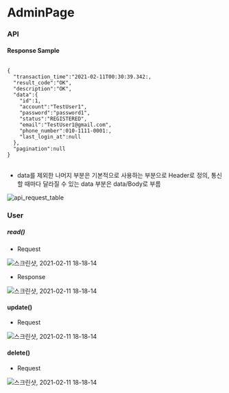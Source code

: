 # AdminPage

### API

#### Response Sample

<pre>
<code>
{
  "transaction_time":"2021-02-11T00:30:39.342:,
  "result_code":"OK",
  "description":"OK",
  "data":{
    "id":1,
    "account":"TestUser1",
    "password":"password1",
    "status":"REGISTERED",
    "email":"TestUser1@gmail.com",
    "phone_number":010-1111-0001:,
    "last_login_at":null
  },
  "pagination":null
}
</code>
</pre>

- data를 제외한 나머지 부분은 기본적으로 사용하는 부분으로 Header로 정의, 통신할 때마다 달라질 수 있는 data 부분은 data/Body로 부름

![api_request_table](https://user-images.githubusercontent.com/67194430/107545329-80bacd80-6c0e-11eb-9b2d-7ec090f9bc30.png)

### User

##### read()

- Request

![스크린샷, 2021-02-11 18-18-14](https://user-images.githubusercontent.com/67194430/107618911-aa6b0780-6c95-11eb-96e9-359372580125.png)


- Response

![스크린샷, 2021-02-11 18-18-14](https://user-images.githubusercontent.com/67194430/107619562-b4413a80-6c96-11eb-9753-02099f001ec6.png)


#### update()

- Request

![스크린샷, 2021-02-11 18-18-14](https://user-images.githubusercontent.com/67194430/107690965-327cfb80-6cee-11eb-8564-515b4f8e3404.png)


#### delete()

- Request

![스크린샷, 2021-02-11 18-18-14](https://user-images.githubusercontent.com/67194430/107695995-bb973100-6cf4-11eb-88a3-5add510593bc.png)
